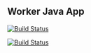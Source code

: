 ## Worker Java App

[![Build Status](http://18.213.161.182:8080/buildStatus/icon?job=instavote%2Fworker-build&Subject=Build&color=blue)](http://18.213.161.182:8080/job/instavote/job/worker-build/)

[![Build Status](http://18.213.161.182:8080/buildStatus/icon?job=instavote%2Fworker-test&subject=UnitTest&color=pink)](http://18.213.161.182:8080/job/instavote/job/worker-test/)
